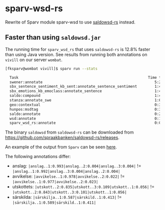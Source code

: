 # sparv-wsd-rs

Rewrite of Sparv module sparv-wsd to use [saldowsd-rs](https://github.com/spraakbanken/saldowsd-rs) instead.

## Faster than using `saldowsd.jar`

The running time for `sparv_wsd_rs` that uses `saldowsd-rs` is 12.8% faster than using Java version. See results from
running both annotations on `vivill` on our server `wombat`.

```bash
[fksparv@wombat vivill]$ sparv run --stats

  Task                                                           Time taken   Percentage
  swener:annotate                                                   5:28:09        36.1%
  sbx_sentence_sentiment_kb_sent:annotate_sentence_sentiment        1:45:36        11.6%
  sbx_emotions_kb_emoclass:annotate_sentence                        1:44:47        11.5%
  saldo:compound                                                    1:44:39        11.5%
  stanza:annotate_swe                                               1:08:54         7.6%
  geo:contextual                                                    0:33:31         3.7%
  hunpos:msdtag                                                     0:31:50         3.5%
  saldo:annotate                                                    0:26:25         2.9%
  wsd:annotate                                                      0:11:25         1.3%
  sparv_wsd_rs:annotate                                             0:09:57         1.1%
```

The binary `saldowsd` from `saldowsd-rs` can be downloaded from <https://github.com/spraakbanken/saldowsd-rs/releases>.

An example of the output from `Sparv` can be seen [here](./assets/small/bet-2018-2021-1-short_export.gold.xml).

The following annotations differ:

- anslag: `|anslag..1:0.993|anslag..2:0.004|anslag..3:0.004|` != `|anslag..1:0.992|anslag..3:0.004|anslag..2:0.004|`
- avvikelse: `|avvikelse..1:0.978|avvikelse..2:0.022|` != `|avvikelse..1:0.977|avvikelse..2:0.023|`
- utskottets: `|utskott..2:0.835|utskott..3:0.109|utskott..1:0.056|` != `|utskott..2:0.843|utskott..3:0.101|utskott..1:0.056|`
- särskilda: `|särskilja..1:0.587|särskild..1:0.413|` != `|särskilja..1:0.589|särskild..1:0.411|`
